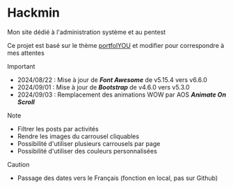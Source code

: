 # Hackmin
 Mon site dédié à l'administration système et au pentest

Ce projet est basé sur le thème [portfolYOU](https://github.com/yousinix/portfolYOU) et modifier pour correspondre à mes attentes

> [!IMPORTANT]
>
> * 2024/08/22 : Mise à jour de ***Font Awesome*** de v5.15.4 vers v6.6.0
> * 2024/09/01 : Mise à jour de ***Bootstrap*** de v4.6.0 vers v5.3.0
> * 2024/09/03 : Remplacement des animations WOW par AOS ***Animate On Scroll***

> [!NOTE]
>
> * Filtrer les posts par activités
> * Rendre les images du carrousel cliquables
> * Possibilité d'utiliser plusieurs carrousels par page
> * Possibilité d'utiliser des couleurs personnalisées

> [!CAUTION]
> * Passage des dates vers le Français (fonction en local, pas sur Github)
